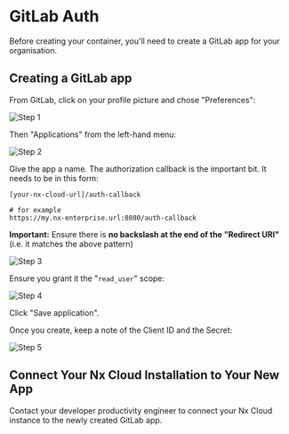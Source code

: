 # GitLab Auth

Before creating your container, you'll need to create a GitLab app for your organisation.

## Creating a GitLab app

From GitLab, click on your profile picture and chose "Preferences":

![Step 1](/nx-cloud/enterprise/on-premise/images/gitlab_step_1.png)

Then "Applications" from the left-hand menu:

![Step 2](/nx-cloud/enterprise/on-premise/images/gitlab_step_2.png)

Give the app a name. The authorization callback is the important bit. It needs to be in this form:

```
[your-nx-cloud-url]/auth-callback

# for example
https://my.nx-enterprise.url:8080/auth-callback
```

**Important:** Ensure there is **no backslash at the end of the "Redirect URI"** (i.e. it matches the above pattern)

![Step 3](/nx-cloud/enterprise/on-premise/images/gitlab_step_3.png)

Ensure you grant it the "`read_user`" scope:

![Step 4](/nx-cloud/enterprise/on-premise/images/gitlab_step_4.png)

Click "Save application".

Once you create, keep a note of the Client ID and the Secret:

![Step 5](/nx-cloud/enterprise/on-premise/images/gitlab_step_5.png)

## Connect Your Nx Cloud Installation to Your New App

Contact your developer productivity engineer to connect your Nx Cloud instance to the newly created GitLab app.

